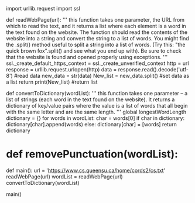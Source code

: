import urllib.request
import ssl

def readWebPage(url):
    '''
    this function takes one parameter, the URL from which to read the text,
    and it returns a list where each element is a word in the text found on the website.
    The function should read the contents of the website into a string and convert the string to a list of words.
    You might find the .split() method useful to split a string into a list of words.
    (Try this:  "the quick brown fox".split() and see what you end up with).
    Be sure to check that the website is found and opened properly using exceptions.
    '''
    ssl._create_default_https_context = ssl._create_unverified_context
    http = url
    response = urllib.request.urlopen(http)
    data = response.read().decode('utf-8') #read data
    new_data = str(data)
    New_list = new_data.split() #set data as a list
    return print(New_list)  #return list

def convertToDictionary(wordList):
    '''
    this function takes one parameter – a list of strings (each word in the text found on the website).
    It returns a dictionary of key/value pairs where the value is a list of words that all begin with the same letter and are the same length.
    '''
    global longestWordLength
    dictionary = {}
    for words in wordList:
        char = words[0]
        if char in dictionary:
            dictionary[char].append(words)
        else:
            dictionary[char] = [words]
    return dictionary



# def removePunctuation(wordList):


def main():
    url = 'https://www.cs.queensu.ca/home/cords2/cs.txt'
    readWebPage(url)
    wordList = readWebPage(url)
    convertToDictionary(wordList)


main()
